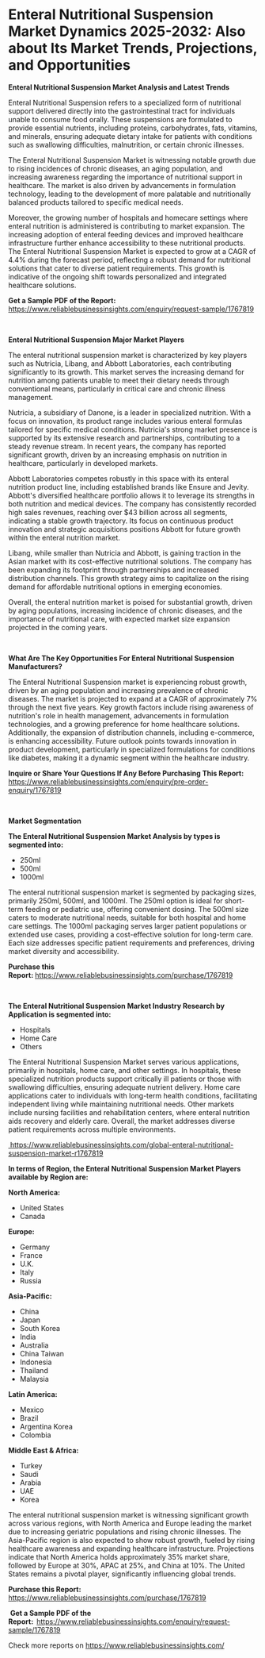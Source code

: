 <p><h1>Enteral Nutritional Suspension Market Dynamics 2025-2032: Also about Its Market Trends, Projections, and Opportunities</h1></p><p><strong>Enteral Nutritional Suspension Market Analysis and Latest Trends</strong></p>
<p><p>Enteral Nutritional Suspension refers to a specialized form of nutritional support delivered directly into the gastrointestinal tract for individuals unable to consume food orally. These suspensions are formulated to provide essential nutrients, including proteins, carbohydrates, fats, vitamins, and minerals, ensuring adequate dietary intake for patients with conditions such as swallowing difficulties, malnutrition, or certain chronic illnesses.</p><p>The Enteral Nutritional Suspension Market is witnessing notable growth due to rising incidences of chronic diseases, an aging population, and increasing awareness regarding the importance of nutritional support in healthcare. The market is also driven by advancements in formulation technology, leading to the development of more palatable and nutritionally balanced products tailored to specific medical needs. </p><p>Moreover, the growing number of hospitals and homecare settings where enteral nutrition is administered is contributing to market expansion. The increasing adoption of enteral feeding devices and improved healthcare infrastructure further enhance accessibility to these nutritional products. The Enteral Nutritional Suspension Market is expected to grow at a CAGR of 4.4% during the forecast period, reflecting a robust demand for nutritional solutions that cater to diverse patient requirements. This growth is indicative of the ongoing shift towards personalized and integrated healthcare solutions.</p></p>
<p><strong>Get a Sample PDF of the Report:&nbsp;</strong> <a href="https://www.reliablebusinessinsights.com/enquiry/request-sample/1767819?utm_campaign=3084&utm_medium=2&utm_source=Github&utm_content=ia&utm_term=09032025&utm_id=enteral-nutritional-suspension">https://www.reliablebusinessinsights.com/enquiry/request-sample/1767819</a></p>
<p>&nbsp;</p>
<p><strong>Enteral Nutritional Suspension Major Market Players</strong></p>
<p><p>The enteral nutritional suspension market is characterized by key players such as Nutricia, Libang, and Abbott Laboratories, each contributing significantly to its growth. This market serves the increasing demand for nutrition among patients unable to meet their dietary needs through conventional means, particularly in critical care and chronic illness management.</p><p>Nutricia, a subsidiary of Danone, is a leader in specialized nutrition. With a focus on innovation, its product range includes various enteral formulas tailored for specific medical conditions. Nutricia's strong market presence is supported by its extensive research and partnerships, contributing to a steady revenue stream. In recent years, the company has reported significant growth, driven by an increasing emphasis on nutrition in healthcare, particularly in developed markets.</p><p>Abbott Laboratories competes robustly in this space with its enteral nutrition product line, including established brands like Ensure and Jevity. Abbott's diversified healthcare portfolio allows it to leverage its strengths in both nutrition and medical devices. The company has consistently recorded high sales revenues, reaching over $43 billion across all segments, indicating a stable growth trajectory. Its focus on continuous product innovation and strategic acquisitions positions Abbott for future growth within the enteral nutrition market.</p><p>Libang, while smaller than Nutricia and Abbott, is gaining traction in the Asian market with its cost-effective nutritional solutions. The company has been expanding its footprint through partnerships and increased distribution channels. This growth strategy aims to capitalize on the rising demand for affordable nutritional options in emerging economies.</p><p>Overall, the enteral nutrition market is poised for substantial growth, driven by aging populations, increasing incidence of chronic diseases, and the importance of nutritional care, with expected market size expansion projected in the coming years.</p></p>
<p>&nbsp;</p>
<p><strong>What Are The Key Opportunities For Enteral Nutritional Suspension Manufacturers?</strong></p>
<p><p>The Enteral Nutritional Suspension market is experiencing robust growth, driven by an aging population and increasing prevalence of chronic diseases. The market is projected to expand at a CAGR of approximately 7% through the next five years. Key growth factors include rising awareness of nutrition's role in health management, advancements in formulation technologies, and a growing preference for home healthcare solutions. Additionally, the expansion of distribution channels, including e-commerce, is enhancing accessibility. Future outlook points towards innovation in product development, particularly in specialized formulations for conditions like diabetes, making it a dynamic segment within the healthcare industry.</p></p>
<p><strong>Inquire or Share Your Questions If Any Before Purchasing This Report:</strong> <a href="https://www.reliablebusinessinsights.com/enquiry/pre-order-enquiry/1767819?utm_campaign=3084&utm_medium=2&utm_source=Github&utm_content=ia&utm_term=09032025&utm_id=enteral-nutritional-suspension">https://www.reliablebusinessinsights.com/enquiry/pre-order-enquiry/1767819</a></p>
<p>&nbsp;</p>
<p><strong>Market Segmentation</strong></p>
<p><strong>The Enteral Nutritional Suspension Market Analysis by types is segmented into:</strong></p>
<p><ul><li>250ml</li><li>500ml</li><li>1000ml</li></ul></p>
<p><p>The enteral nutritional suspension market is segmented by packaging sizes, primarily 250ml, 500ml, and 1000ml. The 250ml option is ideal for short-term feeding or pediatric use, offering convenient dosing. The 500ml size caters to moderate nutritional needs, suitable for both hospital and home care settings. The 1000ml packaging serves larger patient populations or extended use cases, providing a cost-effective solution for long-term care. Each size addresses specific patient requirements and preferences, driving market diversity and accessibility.</p></p>
<p><strong>Purchase this Report:&nbsp;</strong><a href="https://www.reliablebusinessinsights.com/purchase/1767819?utm_campaign=3084&utm_medium=2&utm_source=Github&utm_content=ia&utm_term=09032025&utm_id=enteral-nutritional-suspension">https://www.reliablebusinessinsights.com/purchase/1767819</a></p>
<p>&nbsp;</p>
<p><strong>The Enteral Nutritional Suspension Market Industry Research by Application is segmented into:</strong></p>
<p><ul><li>Hospitals</li><li>Home Care</li><li>Others</li></ul></p>
<p><p>The Enteral Nutritional Suspension Market serves various applications, primarily in hospitals, home care, and other settings. In hospitals, these specialized nutrition products support critically ill patients or those with swallowing difficulties, ensuring adequate nutrient delivery. Home care applications cater to individuals with long-term health conditions, facilitating independent living while maintaining nutritional needs. Other markets include nursing facilities and rehabilitation centers, where enteral nutrition aids recovery and elderly care. Overall, the market addresses diverse patient requirements across multiple environments.</p></p>
<p><a href="https://www.reliablebusinessinsights.com/global-enteral-nutritional-suspension-market-r1767819?utm_campaign=3084&utm_medium=2&utm_source=Github&utm_content=ia&utm_term=09032025&utm_id=enteral-nutritional-suspension">&nbsp;https://www.reliablebusinessinsights.com/global-enteral-nutritional-suspension-market-r1767819</a></p>
<p><strong>In terms of Region, the Enteral Nutritional Suspension Market Players available by Region are:</strong></p>
<p>
    <p> <strong> North America: </strong>
        <ul>
            <li>United States</li>
            <li>Canada</li>
        </ul>
        </p> 
    <p> <strong> Europe: </strong>
        <ul>
            <li>Germany</li>
            <li>France</li>
            <li>U.K.</li>
            <li>Italy</li>
            <li>Russia</li>
        </ul>
        </p> 
    <p> <strong> Asia-Pacific: </strong>
        <ul>
            <li>China</li>
            <li>Japan</li>
            <li>South Korea</li>
            <li>India</li>
            <li>Australia</li>
            <li>China Taiwan</li>
            <li>Indonesia</li>
            <li>Thailand</li>
            <li>Malaysia</li>
        </ul>
        </p> 
    <p> <strong> Latin America: </strong>
        <ul>
            <li>Mexico</li>
            <li>Brazil</li>
            <li>Argentina Korea</li>
            <li>Colombia</li>
        </ul>
        </p> 
    <p> <strong> Middle East & Africa: </strong>
        <ul>
            <li>Turkey</li>
            <li>Saudi</li>
            <li>Arabia</li>
            <li>UAE</li>
            <li>Korea</li>
        </ul>
    </p>
    </p>
<p><p>The enteral nutritional suspension market is witnessing significant growth across various regions, with North America and Europe leading the market due to increasing geriatric populations and rising chronic illnesses. The Asia-Pacific region is also expected to show robust growth, fueled by rising healthcare awareness and expanding healthcare infrastructure. Projections indicate that North America holds approximately 35% market share, followed by Europe at 30%, APAC at 25%, and China at 10%. The United States remains a pivotal player, significantly influencing global trends.</p></p>
<p><strong>Purchase this Report: </strong><a href="https://www.reliablebusinessinsights.com/purchase/1767819?utm_campaign=3084&utm_medium=2&utm_source=Github&utm_content=ia&utm_term=09032025&utm_id=enteral-nutritional-suspension">https://www.reliablebusinessinsights.com/purchase/1767819</a></p>
<p>&nbsp;<strong>Get a Sample PDF of the Report:&nbsp;&nbsp;</strong><a href="https://www.reliablebusinessinsights.com/enquiry/request-sample/1767819?utm_campaign=3084&utm_medium=2&utm_source=Github&utm_content=ia&utm_term=09032025&utm_id=enteral-nutritional-suspension">https://www.reliablebusinessinsights.com/enquiry/request-sample/1767819</a></p>
<p><strong></strong></p>
<p>Check more reports on <a href="https://www.reliablebusinessinsights.com/?utm_campaign=3084&utm_medium=2&utm_source=Github&utm_content=ia&utm_term=09032025&utm_id=enteral-nutritional-suspension">https://www.reliablebusinessinsights.com/</a></p>